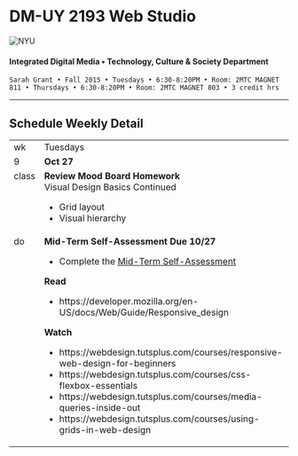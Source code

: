 # DM-UY 2193 Web Studio

![NYU](http://ws2.polishedsolid.com/de/nyu_soe_logo.png)
#### Integrated Digital Media • Technology, Culture & Society Department

    Sarah Grant • Fall 2015 • Tuesdays • 6:30-8:20PM • Room: 2MTC MAGNET 811 • Thursdays • 6:30-8:20PM • Room: 2MTC MAGNET 803 • 3 credit hrs

---

## Schedule Weekly Detail

<table>
<tr>
<td>wk</td>
<td>Tuesdays</td>
<td>Thursdays</td>
</tr>
<tr>
        <td valign="top" width="4%">9</td>
        <td valign="top" width="48%"><strong>Oct 27</strong></td>
        <td valign="top" width="48%"><strong>Oct 29</strong></td>
    </tr>
 <tr>
        <td valign="top">class</td>
        <td valign="top">
            <strong>Review Mood Board Homework</strong><br/>
            Visual Design Basics Continued
            <ul>
                <li>Grid layout</li>
                <li>Visual hierarchy</li>
            </ul>
        </td>
        <td valign="top">
            Responsive Design + Development
            <ul>
                <li>Determining breakpoints</li>
                <li>CSS Media Queries</li>
            </ul>
        </td>
</tr>
<tr>
        <td valign="top">do</td>
        <td valign="top">
            <strong>Mid-Term Self-Assessment Due 10/27</strong>
            <ul>
                <li>Complete the <a href="https://github.com/IDMNYU/web-studio-FA15/blob/master/assignments/ws1fa15_self_assessment.md">Mid-Term Self-Assessment</a>
                </li>
            </ul>
            <strong>Read</strong>
            <ul>
                <li>https://developer.mozilla.org/en-US/docs/Web/Guide/Responsive_design</li>
            </ul>
            <strong>Watch</strong>
            <ul>
                <li>https://webdesign.tutsplus.com/courses/responsive-web-design-for-beginners</li>
                <li>https://webdesign.tutsplus.com/courses/css-flexbox-essentials</li>
                <li>https://webdesign.tutsplus.com/courses/media-queries-inside-out</li>
                <li>https://webdesign.tutsplus.com/courses/using-grids-in-web-design</li>
            </ul>
        </td>
        <td valign="top">
            <strong>Learning Logs</strong>
            <ul>
                <li>
                    Begin your <a href="https://github.com/IDMNYU/web-studio-FA15/blob/master/assignments/ws1fa15_learning_logs.md">Learning Logs</a>
                </li>
            </ul>
            <strong>Read</strong>
            <ul>
                <li>http://sass-lang.com/</li>
                <li>http://getbootstrap.com/</li>
                <li>https://webdesign.tutsplus.com/tutorials/the-command-line-for-web-design-powering-up-front-end-code--cms-23453</li>
                <li>https://webdesign.tutsplus.com/tutorials/the-command-line-for-web-design-scaffolding-new-projects--cms-23456</li>
            </ul>
        </td>
</tr>
</table>